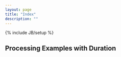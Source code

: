 ```yaml
---
layout: page
title: "Index"
description: ""
---
```

{% include JB/setup %}

## Processing Examples with Duration